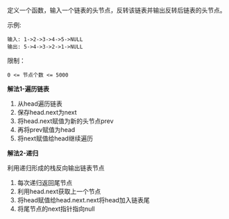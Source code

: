 定义一个函数，输入一个链表的头节点，反转该链表并输出反转后链表的头节点。

示例:
```
输入: 1->2->3->4->5->NULL
输出: 5->4->3->2->1->NULL
```

限制：

`0 <= 节点个数 <= 5000`

**解法1-遍历链表**
 

1. 从head遍历链表
2. 保存head.next为next
3. 将head.next赋值为新的头节点prev
4. 再将prev赋值为head
5. 将next赋值给head继续遍历

**解法2-递归**

利用递归形成的栈反向输出链表节点
1. 每次递归返回尾节点
2. 利用head.next获取上一个节点
3. 将head赋值给head.next.next将head加入链表尾
4. 将尾节点的next指针指向null